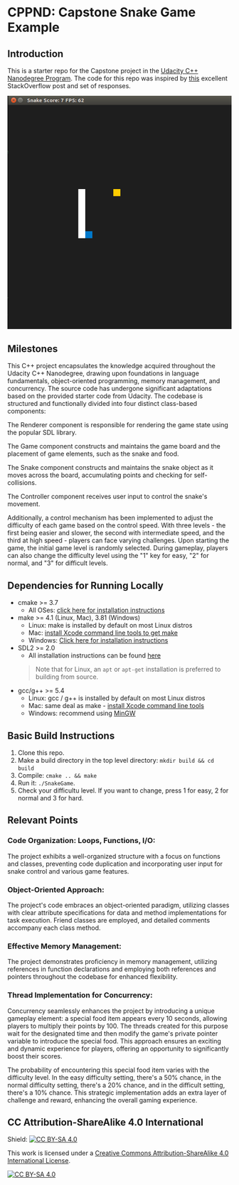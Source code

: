 # CPPND: Capstone Snake Game Example

## Introduction

This is a starter repo for the Capstone project in the [Udacity C++ Nanodegree Program](https://www.udacity.com/course/c-plus-plus-nanodegree--nd213). The code for this repo was inspired by [this](https://codereview.stackexchange.com/questions/212296/snake-game-in-c-with-sdl) excellent StackOverflow post and set of responses.

<img src="snake_game.gif"/>

## Milestones

This C++ project encapsulates the knowledge acquired throughout the Udacity C++ Nanodegree, drawing upon foundations in language fundamentals, object-oriented programming, memory management, and concurrency. The source code has undergone significant adaptations based on the provided starter code from Udacity. The codebase is structured and functionally divided into four distinct class-based components:

The Renderer component is responsible for rendering the game state using the popular SDL library.

The Game component constructs and maintains the game board and the placement of game elements, such as the snake and food.

The Snake component constructs and maintains the snake object as it moves across the board, accumulating points and checking for self-collisions.

The Controller component receives user input to control the snake's movement.

Additionally, a control mechanism has been implemented to adjust the difficulty of each game based on the control speed. With three levels - the first being easier and slower, the second with intermediate speed, and the third at high speed - players can face varying challenges. Upon starting the game, the initial game level is randomly selected. During gameplay, players can also change the difficulty level using the "1" key for easy, "2" for normal, and "3" for difficult levels.

## Dependencies for Running Locally
* cmake >= 3.7
  * All OSes: [click here for installation instructions](https://cmake.org/install/)
* make >= 4.1 (Linux, Mac), 3.81 (Windows)
  * Linux: make is installed by default on most Linux distros
  * Mac: [install Xcode command line tools to get make](https://developer.apple.com/xcode/features/)
  * Windows: [Click here for installation instructions](http://gnuwin32.sourceforge.net/packages/make.htm)
* SDL2 >= 2.0
  * All installation instructions can be found [here](https://wiki.libsdl.org/Installation)
  >Note that for Linux, an `apt` or `apt-get` installation is preferred to building from source. 
* gcc/g++ >= 5.4
  * Linux: gcc / g++ is installed by default on most Linux distros
  * Mac: same deal as make - [install Xcode command line tools](https://developer.apple.com/xcode/features/)
  * Windows: recommend using [MinGW](http://www.mingw.org/)

## Basic Build Instructions

1. Clone this repo.
2. Make a build directory in the top level directory: `mkdir build && cd build`
3. Compile: `cmake .. && make`
4. Run it: `./SnakeGame`.
5. Check your difficultu level. If you want to change, press 1 for easy, 2 for normal and 3 for hard.

## Relevant Points

### Code Organization: Loops, Functions, I/O:
The project exhibits a well-organized structure with a focus on functions and classes, preventing code duplication and incorporating user input for snake control and various game features.

### Object-Oriented Approach:
The project's code embraces an object-oriented paradigm, utilizing classes with clear attribute specifications for data and method implementations for task execution. Friend classes are employed, and detailed comments accompany each class method.

### Effective Memory Management:
The project demonstrates proficiency in memory management, utilizing references in function declarations and employing both references and pointers throughout the codebase for enhanced flexibility.

### Thread Implementation for Concurrency:
Concurrency seamlessly enhances the project by introducing a unique gameplay element: a special food item appears every 10 seconds, allowing players to multiply their points by 100. The threads created for this purpose wait for the designated time and then modify the game's private pointer variable to introduce the special food. This approach ensures an exciting and dynamic experience for players, offering an opportunity to significantly boost their scores.

The probability of encountering this special food item varies with the difficulty level. In the easy difficulty setting, there's a 50% chance, in the normal difficulty setting, there's a 20% chance, and in the difficult setting, there's a 10% chance. This strategic implementation adds an extra layer of challenge and reward, enhancing the overall gaming experience.

## CC Attribution-ShareAlike 4.0 International


Shield: [![CC BY-SA 4.0][cc-by-sa-shield]][cc-by-sa]

This work is licensed under a
[Creative Commons Attribution-ShareAlike 4.0 International License][cc-by-sa].

[![CC BY-SA 4.0][cc-by-sa-image]][cc-by-sa]

[cc-by-sa]: http://creativecommons.org/licenses/by-sa/4.0/
[cc-by-sa-image]: https://licensebuttons.net/l/by-sa/4.0/88x31.png
[cc-by-sa-shield]: https://img.shields.io/badge/License-CC%20BY--SA%204.0-lightgrey.svg
